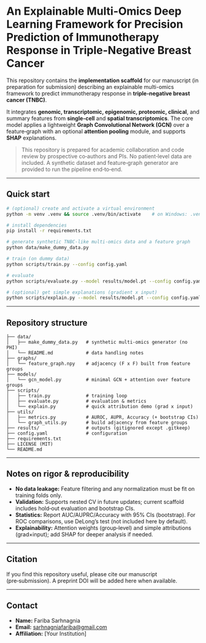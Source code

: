 # An Explainable Multi-Omics Deep Learning Framework for Precision Prediction of Immunotherapy Response in Triple-Negative Breast Cancer

This repository contains the **implementation scaffold** for our manuscript (in preparation for submission) describing an explainable multi-omics framework to predict immunotherapy response in **triple‑negative breast cancer (TNBC)**.

It integrates **genomic, transcriptomic, epigenomic, proteomic, clinical**, and summary features from **single‑cell** and **spatial transcriptomics**. The core model applies a lightweight **Graph Convolutional Network (GCN)** over a feature‑graph with an optional **attention pooling** module, and supports **SHAP** explanations.

> This repository is prepared for academic collaboration and code review by prospective co‑authors and PIs. No patient‑level data are included. A synthetic dataset and feature‑graph generator are provided to run the pipeline end‑to‑end.

---

## Quick start

```bash
# (optional) create and activate a virtual environment
python -m venv .venv && source .venv/bin/activate    # on Windows: .venv\Scripts\activate

# install dependencies
pip install -r requirements.txt

# generate synthetic TNBC-like multi-omics data and a feature graph
python data/make_dummy_data.py

# train (on dummy data)
python scripts/train.py --config config.yaml

# evaluate
python scripts/evaluate.py --model results/model.pt --config config.yaml

# (optional) get simple explanations (gradient x input)
python scripts/explain.py --model results/model.pt --config config.yaml --n 32
```

---

## Repository structure
```
├── data/
│   ├── make_dummy_data.py   # synthetic multi-omics generator (no PHI)
│   └── README.md            # data handling notes
├── graphs/
│   └── feature_graph.npy    # adjacency (F x F) built from feature groups
├── models/
│   └── gcn_model.py         # minimal GCN + attention over feature groups
├── scripts/
│   ├── train.py             # training loop
│   ├── evaluate.py          # evaluation & metrics
│   └── explain.py           # quick attribution demo (grad x input)
├── utils/
│   ├── metrics.py           # AUROC, AUPR, Accuracy (+ bootstrap CIs)
│   └── graph_utils.py       # build adjacency from feature groups
├── results/                 # outputs (gitignored except .gitkeep)
├── config.yaml              # configuration
├── requirements.txt
├── LICENSE (MIT)
└── README.md
```

---

## Notes on rigor & reproducibility
- **No data leakage:** Feature filtering and any normalization must be fit on training folds only.
- **Validation:** Supports nested CV in future updates; current scaffold includes hold‑out evaluation and bootstrap CIs.
- **Statistics:** Report AUC/AUPRC/Accuracy with 95% CIs (bootstrap). For ROC comparisons, use DeLong’s test (not included here by default).
- **Explainability:** Attention weights (group‑level) and simple attributions (grad×input); add SHAP for deeper analysis if needed.

---

## Citation
If you find this repository useful, please cite our manuscript (pre‑submission). A preprint DOI will be added here when available.

---

## Contact
- **Name:** Fariba Sarhnagnia
- **Email:** sarhnagniafariba@gmail.com
- **Affiliation:** [Your Institution]
```)